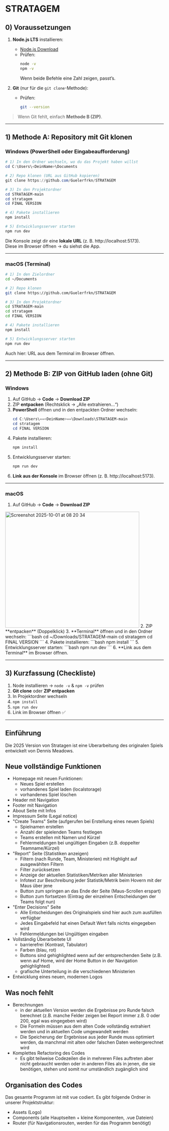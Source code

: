 # STRATAGEM

## 0) Voraussetzungen

1. **Node.js LTS** installieren:  
   - [Node.js Download](https://nodejs.org)  
   - Prüfen:
     ```bash
     node -v
     npm -v
     ```
     Wenn beide Befehle eine Zahl zeigen, passt’s.

2. **Git** (nur für die `git clone`-Methode):  
   - Prüfen:
     ```bash
     git --version
     ```

> Wenn Git fehlt, einfach **Methode B (ZIP)**.

---

## 1) Methode A: Repository mit Git klonen

### Windows (PowerShell oder Eingabeaufforderung)

```powershell
# 1) In den Ordner wechseln, wo du das Projekt haben willst
cd C:\Users\<DeinName>\Documents

# 2) Repo klonen (URL aus GitHub kopieren)
git clone https://github.com/Guelerfrkn/STRATAGEM

# 3) In den Projektordner
cd STRATAGEM-main
cd stratagem
cd FINAL VERSION

# 4) Pakete installieren
npm install

# 5) Entwicklungsserver starten
npm run dev
```

Die Konsole zeigt dir eine **lokale URL** (z. B. http://localhost:5173).  
Diese im Browser öffnen → du siehst die App.

---

### macOS (Terminal)

```bash
# 1) In den Zielordner
cd ~/Documents

# 2) Repo klonen
git clone https://github.com/Guelerfrkn/STRATAGEM

# 3) In den Projektordner
cd STRATAGEM-main
cd stratagem
cd FINAL VERSION

# 4) Pakete installieren
npm install

# 5) Entwicklungsserver starten
npm run dev
```

Auch hier: URL aus dem Terminal im Browser öffnen.

---

## 2) Methode B: ZIP von GitHub laden (ohne Git)

### Windows

1. Auf GitHub → **Code** → **Download ZIP**  
2. ZIP **entpacken** (Rechtsklick → „Alle extrahieren…“)  
3. **PowerShell** öffnen und in den entpackten Ordner wechseln:
   ```powershell
   cd C:\Users\==<DeinName>==\Downloads\STRATAGEM-main
   cd stratagem
   cd FINAL VERSION
   ```
4. Pakete installieren:
   ```powershell
   npm install
   ```
5. Entwicklungsserver starten:
   ```powershell
   npm run dev
   ```
6. **Link aus der Konsole** im Browser öffnen (z. B. http://localhost:5173).

---

### macOS

1. Auf GitHub → **Code** → **Download ZIP**  
<img width="426" height="368" alt="Screenshot 2025-10-01 at 08 20 34" src="https://github.com/user-attachments/assets/6f0b7ad9-9439-4e9f-af5e-6f2df965ea63" />
2. ZIP **entpacken** (Doppelklick)  
3. **Terminal** öffnen und in den Ordner wechseln:
   ```bash
   cd ~/Downloads/STRATAGEM-main
   cd stratagem
   cd FINAL VERSION
   ```
4. Pakete installieren:
   ```bash
   npm install
   ```
5. Entwicklungsserver starten:
   ```bash
   npm run dev
   ```
6. **Link aus dem Terminal** im Browser öffnen.

---

## 3) Kurzfassung (Checkliste)

1. Node installieren → `node -v` & `npm -v` prüfen  
2. **Git clone** oder **ZIP entpacken**  
3. In Projektordner wechseln  
4. `npm install`  
5. `npm run dev`  
6. Link im Browser öffnen ✅

---

## Einführung
Die 2025 Version von Stratagen ist eine Uberarbeitung des originalen Spiels entwickelt von Dennis Meadows.

## Neue vollständige Funktionen
- Homepage mit neuen Funktionen:
    * Neues Spiel erstellen
    * vorhandenes Spiel laden (localstorage)
    * vorhandenes Spiel löschen
- Header mit Navigation
- Footer mit Navigation
- About Seite mit Infos
- Impressum Seite (Legal notice)
- "Create Teams" Seite (aufgerufen bei Erstellung eines neuen Spiels)
    * Spielnamen erstellen
    * Anzahl der spielenden Teams festlegen
    * Teams erstellen mit Namen und Kürzel
    * Fehlermeldungen bei ungültigen Eingaben (z.B. doppelter Teamname/Kürzel)
- "Report" Seite (Statistiken anzeigen)
    * Filtern (nach Runde, Team, Ministerien) mit Highlight auf ausgewählten Filtern
    * Filter zurücksetzen
    * Anzeige der aktuellen Statistiken/Metriken aller Ministerien
    * Infotext zur Beschreibung jeder Statistik/Metrik beim Hovern mit der Maus über jene
    * Button zum springen an das Ende der Seite (Maus-Scrollen erspart)
    * Button zum fortsetzen (Eintrag der einzelnen Entscheidungen der Teams folgt nun)
- "Enter Decisions" Seite
    * Alle Entscheidungen des Originalspiels sind hier auch zum ausfüllen verfügbar
    * Jedes Eingabefeld hat einen Default Wert falls nichts eingegeben wird
    * Fehlermeldungen bei Ungültigen eingaben
- Vollständig Überarbeitete UI
    * barrierefrei (Kontrast, Tabulator)
    * Farben (blau, rot)
    * Buttons sind gehighlighted wenn auf der entsprechenden Seite (z.B. wenn auf Home, wird der Home Button in der Navigation gehighlighted)
    * grafische Unterteilung in die verschiedenen Ministerien
- Entwicklung eines neuen, modernen Logos

## Was noch fehlt
- Berechnungen
    * in der aktuellen Version werden die Ergebnisse pro Runde falsch berechnet (z.B. manche Felder zeigen bei Report immer z.B. 0 oder 200, egal was eingegeben wird)
    * Die Formeln müssen aus dem alten Code vollständig extrahiert werden und in aktuellen Code umgewandelt werden
    * Die Speicherung der Ergebnisse aus jeder Runde muss optimiert werden, da manchmal mit alten oder falschen Daten weitergerechnet wird
- Komplettes Refactoring des Codes
    * Es gibt teilweise Codezeilen die in mehreren Files auftreten aber nicht gebraucht werden oder in anderen Files als in jenen, die sie benötigen, stehen und somit nur umständlich zugänglich sind

## Organisation des Codes
Das gesamte Programm ist mit vue codiert. Es gibt folgende Ordner in unserer Projektstruktur:
- Assets (Logo)
- Components (alle Hauptseiten + kleine Komponenten, .vue Dateien)
- Router (für Navigationsrouten, werden für das Programm benötigt)
